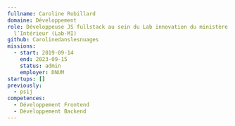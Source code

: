 ```yaml
---
fullname: Caroline Robillard
domaine: Développement
role: Développeuse JS fullstack au sein du Lab innovation du ministère de
  l’Intérieur (Lab-MI)
github: Carolinedanslesnuages
missions:
  - start: 2019-09-14
    end: 2023-09-15
    status: admin
    employer: DNUM
startups: []
previously:
  - psij
competences:
  - Développement Frontend
  - Développement Backend
---
```

